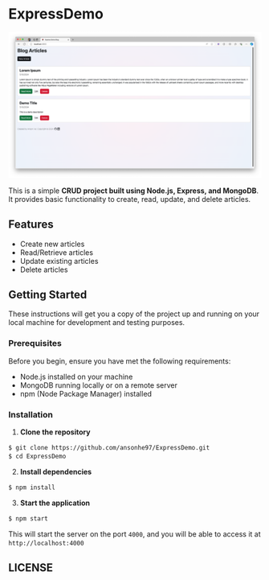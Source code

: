 # ExpressDemo

![ExpressDemo](https://raw.githubusercontent.com/ansonhe97/rawimages/master/img/ExpressDemo.png)

This is a simple **CRUD project built using Node.js, Express, and MongoDB**. It provides basic functionality to create, read, update, and delete articles.

## Features

- Create new articles
- Read/Retrieve articles
- Update existing articles
- Delete articles

## Getting Started

These instructions will get you a copy of the project up and running on your local machine for development and testing purposes.

### Prerequisites

Before you begin, ensure you have met the following requirements:

- Node.js installed on your machine
- MongoDB running locally or on a remote server
- npm (Node Package Manager) installed

### Installation

1. **Clone the repository**

```bash
$ git clone https://github.com/ansonhe97/ExpressDemo.git
$ cd ExpressDemo
```

2. **Install dependencies**

```bash
$ npm install
```

3. **Start the application**

```bash
$ npm start
```

This will start the server on the port `4000`, and you will be able to access it at `http://localhost:4000`

## LICENSE

